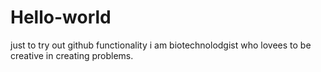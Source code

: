 # Hello-world
just to try out github functionality
i am biotechnolodgist who lovees to be creative in creating problems.

